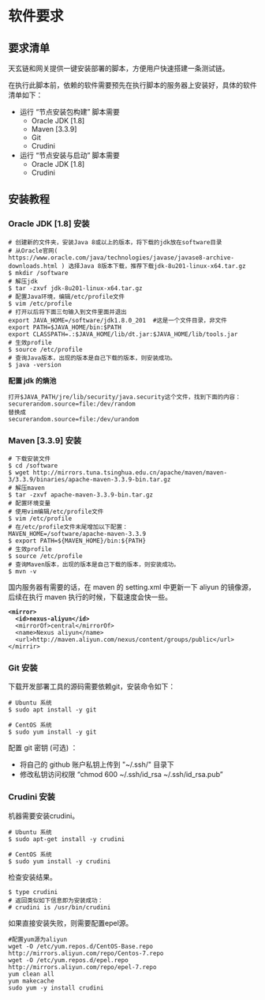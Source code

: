 # 软件要求

## 要求清单 <a href="#id2.2-ruan-jian-yao-qiu-yao-qiu-qing-dan" id="id2.2-ruan-jian-yao-qiu-yao-qiu-qing-dan"></a>

天玄链和网关提供一键安装部署的脚本，方便用户快速搭建一条测试链。

在执行此脚本前，依赖的软件需要预先在执行脚本的服务器上安装好，具体的软件清单如下：

* 运行 “节点安装包构建” 脚本需要
  * Oracle JDK \[1.8]
  * Maven \[3.3.9]
  * Git
  * Crudini
* 运行 “节点安装与启动” 脚本需要
  * Oracle JDK \[1.8]
  * Crudini

## 安装教程 <a href="#id2.2-ruan-jian-yao-qiu-an-zhuang-jiao-cheng" id="id2.2-ruan-jian-yao-qiu-an-zhuang-jiao-cheng"></a>

### Oracle JDK \[1.8] 安装 <a href="#id2.2-ruan-jian-yao-qiu-oraclejdk1.8-an-zhuang-oraclejdk" id="id2.2-ruan-jian-yao-qiu-oraclejdk1.8-an-zhuang-oraclejdk"></a>

```
# 创建新的文件夹，安装Java 8或以上的版本，将下载的jdk放在software目录
# 从Oracle官网( https://www.oracle.com/java/technologies/javase/javase8-archive-downloads.html ) 选择Java 8版本下载，推荐下载jdk-8u201-linux-x64.tar.gz
$ mkdir /software
# 解压jdk
$ tar -zxvf jdk-8u201-linux-x64.tar.gz
# 配置Java环境，编辑/etc/profile文件
$ vim /etc/profile
# 打开以后将下面三句输入到文件里面并退出
export JAVA_HOME=/software/jdk1.8.0_201  #这是一个文件目录，非文件
export PATH=$JAVA_HOME/bin:$PATH
export CLASSPATH=.:$JAVA_HOME/lib/dt.jar:$JAVA_HOME/lib/tools.jar
# 生效profile
$ source /etc/profile
# 查询Java版本，出现的版本是自己下载的版本，则安装成功。
$ java -version
```

**配置 jdk 的熵池**

```
打开$JAVA_PATH/jre/lib/security/java.security这个文件，找到下面的内容：
securerandom.source=file:/dev/random
替换成
securerandom.source=file:/dev/urandom
```

### Maven \[3.3.9] 安装 <a href="#id2.2-ruan-jian-yao-qiu-maven3.3.9-an-zhuang-maven" id="id2.2-ruan-jian-yao-qiu-maven3.3.9-an-zhuang-maven"></a>

```
# 下载安装文件
$ cd /software
$ wget http://mirrors.tuna.tsinghua.edu.cn/apache/maven/maven-3/3.3.9/binaries/apache-maven-3.3.9-bin.tar.gz
# 解压maven
$ tar -zxvf apache-maven-3.3.9-bin.tar.gz
# 配置环境变量
# 使用vim编辑/etc/profile文件
$ vim /etc/profile
# 在/etc/profile文件末尾增加以下配置：
MAVEN_HOME=/software/apache-maven-3.3.9
$ export PATH=${MAVEN_HOME}/bin:${PATH}
# 生效profile
$ source /etc/profile
# 查询Maven版本，出现的版本是自己下载的版本，则安装成功。
$ mvn -v
```

国内服务器有需要的话，在 maven 的 setting.xml 中更新一下 aliyun 的镜像源，后续在执行 maven 执行的时候，下载速度会快一些。

<pre><code><strong>&#x3C;mirror>
</strong><strong>  &#x3C;id>nexus-aliyun&#x3C;/id>
</strong>  &#x3C;mirrorOf>central&#x3C;/mirrorOf>
  &#x3C;name>Nexus aliyun&#x3C;/name>
  &#x3C;url>http://maven.aliyun.com/nexus/content/groups/public&#x3C;/url>
&#x3C;/mirrir>
</code></pre>

### Git 安装 <a href="#id2.2-ruan-jian-yao-qiu-git-an-zhuang-git" id="id2.2-ruan-jian-yao-qiu-git-an-zhuang-git"></a>

下载开发部署工具的源码需要依赖git，安装命令如下：

```
# Ubuntu 系统
$ sudo apt install -y git

# CentOS 系统
$ sudo yum install -y git
```

配置 git 密钥 (可选) ：

* 将自己的 github 账户私钥上传到 "\~/.ssh/" 目录下
* 修改私钥访问权限 “chmod 600 \~/.ssh/id\_rsa \~/.ssh/id\_rsa.pub”

### Crudini 安装 <a href="#id2.2-ruan-jian-yao-qiu-crudini-an-zhuang-crudini" id="id2.2-ruan-jian-yao-qiu-crudini-an-zhuang-crudini"></a>

机器需要安装crudini。

```
# Ubuntu 系统
$ sudo apt-get install -y crudini

# CentOS 系统
$ sudo yum install -y crudini
```

检查安装结果。

```
$ type crudini
# 返回类似如下信息即为安装成功：
# crudini is /usr/bin/crudini
```

如果直接安装失败，则需要配置epel源。

```
#配置yum源为aliyun
wget -O /etc/yum.repos.d/CentOS-Base.repo http://mirrors.aliyun.com/repo/Centos-7.repo
wget -O /etc/yum.repos.d/epel.repo http://mirrors.aliyun.com/repo/epel-7.repo
yum clean all
yum makecache
sudo yum -y install crudini
```
